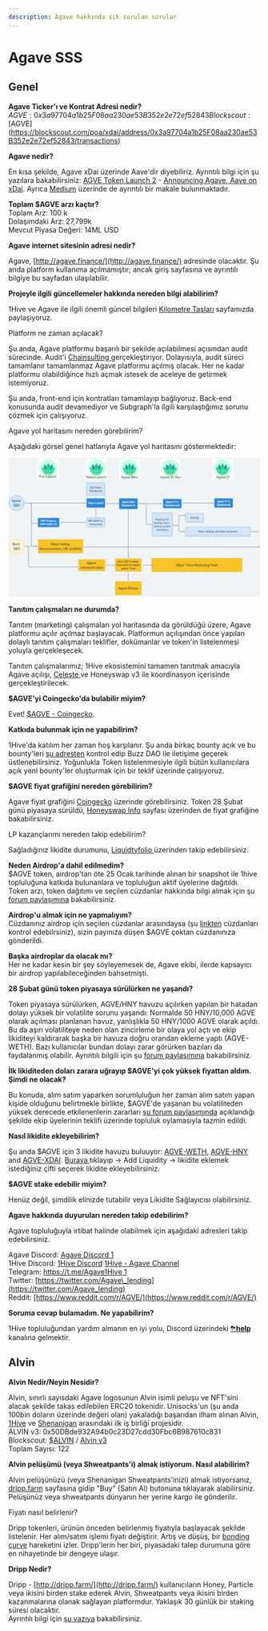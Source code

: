 ```yaml
---
description: Agave hakkında sık sorulan sorular
---
```


# Agave SSS

## Genel

**Agave Ticker'ı ve Kontrat Adresi nedir?**  
$AGVE: 0x3a97704a1b25F08aa230ae53B352e2e72ef52843  
Blockscout: [$AGVE](https://blockscout.com/poa/xdai/address/0x3a97704a1b25F08aa230ae53B352e2e72ef52843/transactions)

**Agave nedir?**

En kısa şekilde, Agave xDai üzerinde Aave'dir diyebiliriz. Ayrıntılı bilgi için şu yazılara bakabilirsiniz: [AGVE Token Launch 2](https://forum.1hive.org/t/ag-token-launch/2108) - [Announcing Agave, Aave on xDai](https://forum.1hive.org/t/announcing-agaave-aave-on-xdai/1792). Ayrıca [Medium](https://medium.com/agavetr/agaveyi-tan%C4%B1yal%C4%B1m-bc1c5a989053) üzerinde de ayrıntılı bir makale bulunmaktadır.

**Toplam $AGVE arzı kaçtır?**  
Toplam Arz: 100 k  
Dolaşımdaki Arz: 27,799k  
Mevcut Piyasa Değeri: 14ML USD

**Agave internet sitesinin adresi nedir?**

Agave, [http://agave.finance/](http://agave.finance/) adresinde olacaktır. Şu anda platform kullanıma açılmamıştır; ancak giriş sayfasına ve ayrıntılı bilgiye bu sayfadan ulaşılabilir.

**Projeyle ilgili güncellemeler hakkında nereden bilgi alabilirim?**

1Hive ve Agave ile ilgili önemli güncel bilgileri [Kilometre Taşları](../projects/1hive-updates.md) sayfamızda paylaşıyoruz.

Platform ne zaman açılacak?

Şu anda, Agave platformu başarılı bir şekilde açılabilmesi açısından audit sürecinde. Audit'i [Chainsulting ](https://chainsulting.de/)gerçekleştiriyor. Dolayısıyla, audit süreci tamamlanır tamamlanmaz Agave platformu açılmış olacak. Her ne kadar platformu olabildiğince hızlı açmak istesek de aceleye de getirmek istemiyoruz.

Şu anda, front-end için kontratları tamamlayıp bağlıyoruz. Back-end konusunda audit devamediyor ve Subgraph'la ilgili karşılaştığımız sorunu çözmek için çalışıyoruz.

Agave yol haritasını nereden görebilirim?

Aşağıdaki görsel genel hatlarıyla Agave yol haritasını göstermektedir:

![Agave Yol Haritas&#x131;](../.gitbook/assets/image%20%282%29.png)

**Tanıtım çalışmaları ne durumda?**

Tanıtım \(marketing\) çalışmaları yol haritasında da görüldüğü üzere, Agave platformu açılır açılmaz başlayacak. Platformun açılışından önce yapılan dolaylı tanıtım çalışmaları teklifler, dokümanlar ve token'in listelenmesi yoluyla gerçekleşecek.

Tanıtım çalışmalarımız; 1Hive ekosistemini tamamen tanıtmak amacıyla Agave açılışı, [Celeste ](https://1hive.gitbook.io/celeste/)ve Honeyswap v3 ile koordinasyon içerisinde gerçekleştirilecek.

**$AGVE'yi Coingecko'da bulabilir miyim?**

Evet! [$AGVE - Coingecko](https://www.coingecko.com/en/coins/agave-token).

**Katkıda bulunmak için ne yapabilirim?**

1Hive'da katılım her zaman hoş karşılanır. Şu anda birkaç bounty açık ve bu bounty'leri [şu adresten](https://www.notion.so/3e13ef2a5d614a828b684640af2212b4?v=20b21ead637341faa87416b85202b584) kontrol edip Buzz DAO ile iletişime geçerek üstlenebilirsiniz. Yoğunlukla Token listelenmesiyle ilgili bütün kullanıcılara açık yeni bounty'ler oluşturmak için bir teklif üzerinde çalışıyoruz.

**$AGVE fiyat grafiğini nereden görebilirim?**

Agave fiyat grafiğini [Coingecko](https://www.coingecko.com/en/coins/agave-token) üzerinde görebilirsiniz. Token 28 Şubat günü piyasaya sürüldü, [Honeyswap Info](https://info.honeyswap.org/token/0x3a97704a1b25f08aa230ae53b352e2e72ef52843) sayfası üzerinden de fiyat grafiğine bakabilirsiniz.

LP kazançlarımı nereden takip edebilirim?

Sağladığınız likidite durumunu, [Liquidtyfolio ](https://www.liquidityfolio.com/)üzerinden takip edebilirsiniz.

**Neden Airdrop'a dahil edilmedim?**  
$AGVE token, airdrop'tan öte 25 Ocak tarihinde alınan bir snapshot ile 1hive topluluğuna katkıda bulunanlara ve topluluğun aktif üyelerine dağıtıldı. Token arzı, token dağıtımı ve seçilen cüzdanlar hakkında bilgi almak için şu [forum paylaşımına](https://forum.1hive.org/t/agave-contributor-distribution-announcement/2373) bakabilirsiniz.

**Airdrop'u almak için ne yapmalıyım?**  
Cüzdanınız airdrop için seçilen cüzdanlar arasındaysa \(şu [linkten](https://pastebin.com/hjYcbK1k) cüzdanları kontrol edebilrsiniz\), sizin payınıza düşen $AGVE çoktan cüzdanınıza gönderildi.

**Başka airdroplar da olacak mı?**  
Her ne kadar kesin bir şey söyleyemesek de, Agave ekibi, ilerde kapsayıcı bir airdrop yapılabileceğinden bahsetmişti.

**28 Şubat günü token piyasaya sürülürken ne yaşandı?**

Token piyasaya sürülürken, AGVE/HNY havuzu açılırken yapılan bir hatadan dolayı yüksek bir volatilite sorunu yaşandı: Normalde 50 HNY/10,000 AGVE olarak açılması planlanan havuz, yanlışlıkla 50 HNY/1000 AGVE olarak açıldı. Bu da aşırı volatiliteye neden olan zincirleme bir olaya yol açtı ve ekip likiditeyi kaldırarak başka bir havuza doğru orandan ekleme yaptı \(AGVE-WETH\). Bazı kullanıcılar bundan dolayı zarar görürken bazıları da faydalanmış olabilir. Ayrıntılı bilgili için şu [forum paylaşımına](https://forum.1hive.org/t/reflection-on-the-agave-launch/2517) bakabilirsiniz. 

**İlk likiditeden doları zarara uğrayıp $AGVE'yi çok yüksek fiyattan aldım. Şimdi ne olacak?**

Bu konuda, alım satım yaparken sorumluluğun her zaman alım satım yapan kişide olduğunu belirtmekle birlikte, $AGVE'de yaşanan bu volatiliteden yüksek derecede etkilenenlerin zararları [şu forum paylaşımında](https://forum.1hive.org/t/agave-reparations-proposal/2822) açıklandığı şekilde ekip üyelerinin teklifi üzerinde topluluk oylamasıyla tazmin edildi.

**Nasıl likidite ekleyebilirim?**

Şu anda $AGVE için 3 likidite havuzu buluuyor: [AGVE-WETH](https://info.honeyswap.org/pair/0xeba7cc57e6f745b8d5cab829e07346c65393d78e), [AGVE-HNY](https://info.honeyswap.org/pair/0x50a4867aee9cafd6ddc84de3ce59df027cb29084) and [AGVE-XDAI](https://info.honeyswap.org/pair/0x0e3e9cceb13c9f8c6faf7a0f00f872d6291630de). [Buraya ](https://app.honeyswap.org/#/pool)tıklayıp → Add Liquidity → likidite eklemek istediğiniz çifti seçerek likidite ekleyebilirsiniz.

**$AGVE stake edebilir miyim?**

Henüz değil, şimdilik elinizde tutabilir veya Likidite Sağlayıcısı olabilirsiniz.

**Agave hakkında duyuruları nereden takip edebilirim?**

Agave topluluğuyla irtibat halinde olabilmek için aşağıdaki adresleri takip edebilirsiniz.

Agave Discord: [Agave Discord 1](https://discord.com/channels/816889381737725963/816889382850134027)  
1Hive Discord: [1Hive Discord](https://discord.com/invite/xTZjbRjc8t) [1Hive - Agave Channel](https://discord.com/channels/698287700834517064/813823983120023583)  
Telegram: [https://t.me/Agave1Hive 1](https://t.me/Agave1Hive)  
Twitter: [https://twitter.com/Agave\_lending](https://twitter.com/Agave_lending)  
Reddit: [https://www.reddit.com/r/AGVE/](https://www.reddit.com/r/AGVE/)

**Soruma cevap bulamadım. Ne yapabilirim?**

1Hive topluluğundan yardım almanın en iyi yolu, Discord üzerindeki [⛈**help**](https://discord.gg/3AjG7XvRJZ) kanalına gelmektir.

## Alvin 

**Alvin Nedir/Neyin Nesidir?**

Alvin, sınırlı sayısdaki Agave logosunun Alvin isimli peluşu ve NFT'sini alacak şekilde takas edilebilen ERC20 tokenidir. Unisocks'un \(şu anda 100bin doların üzerinde değeri olan\) yakaladığı başarıdan ilham alınan Alvin, [1Hive](https://1hive.org/) ve [Shenanigan](https://she.energy/) arasındaki ilk iş birliği projesidir.  
ALVIN v3: 0x50DBde932A94b0c23D27cdd30Fbc6B987610c831  
Blockscout: [$ALVIN](https://blockscout.com/poa/xdai/address/0x50DBde932A94b0c23D27cdd30Fbc6B987610c831/transactions) / [Alvin v3](https://info.honeyswap.org/token/0x50dbde932a94b0c23d27cdd30fbc6b987610c831)  
Toplam Sayısı: 122

**Alvin pelüşümü \(veya Shweatpants'i\) almak istiyorum. Nasıl alabilirim?**

Alvin pelüşünüzü \(veya Shenanigan Shweatpants'inizi\) almak istiyorsanız, [dripp.farm](https://www.dripp.farm/) sayfasına gidip "Buy" \(Satın Al\) butonuna tıklayarak alabilirsiniz. Pelüşünüz veya shweatpants dünyanın her yerine kargo ile gönderilir.

Fiyatı nasıl belirlenir?

Dripp tokenleri, ürünün önceden belirlenmiş fiyatıyla başlayacak şekilde listelenir. Her alım/satım işlemi fiyatı değiştirir. Artış ve düşüş, bir [bonding curve](https://blog.relevant.community/bonding-curves-in-depth-intuition-parametrization-d3905a681e0a) hareketini izler. Dripp'lerin her biri, piyasadaki talep durumuna göre en nihayetinde bir dengeye ulaşır.

**Dripp Nedir?**

Dripp - [http://dripp.farm/](http://dripp.farm/) kullanıcıların Honey, Particle veya ikisini birden stake ederek Alvin, Shweatpants veya ikisini birden kazanmalarına olanak sağlayan platformdur. Yaklaşık 30 günlük bir staking süresi olacaktır.   
Ayrıntılı bilgi için [şu yazıya](https://medium.com/frst/money-laundry-the-rise-of-the-crypto-sock-market-f979aafc3796) bakabilirsiniz.

